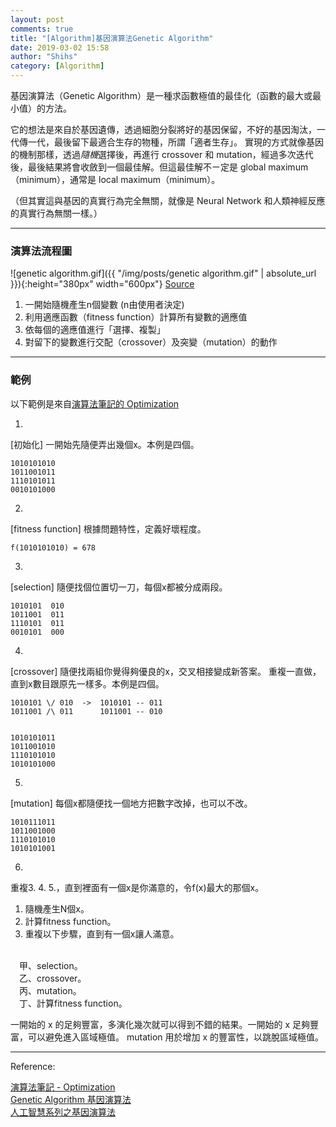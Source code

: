 ```yaml
---
layout: post
comments: true
title: "[Algorithm]基因演算法Genetic Algorithm"
date: 2019-03-02 15:58
author: "Shihs"
category: [Algorithm]
---
```


基因演算法（Genetic Algorithm）是一種求函數極值的最佳化（函數的最大或最小值）的方法。

它的想法是來自於基因遺傳，透過細胞分裂將好的基因保留，不好的基因淘汰，一代傳一代，最後留下最適合生存的物種，所謂「適者生存」。
實現的方式就像基因的機制那樣，透過*隨機*選擇後，再進行 crossover 和 mutation，經過多次迭代後，最後結果將會收斂到一個最佳解。但這最佳解不ㄧ定是 global maximum（minimum），通常是 local maximum（minimum）。

（但其實這與基因的真實行為完全無關，就像是 Neural Network 和人類神經反應的真實行為無關一樣。）

***
### 演算法流程圖
![genetic algorithm.gif]({{ "/img/posts/genetic algorithm.gif" | absolute_url }}){:height="380px" width="600px"}
[Source](https://dotblogs.com.tw/dragon229/2013/01/03/86692)

1. 一開始隨機產生n個變數 (n由使用者決定)
2. 利用適應函數（fitness function）計算所有變數的適應值
3. 依每個的適應值進行「選擇、複製」
4. 對留下的變數進行交配（crossover）及突變（mutation）的動作

***

### 範例 

以下範例是來自[演算法筆記的 Optimization](http://www.csie.ntnu.edu.tw/~u91029/Optimization.html)


1.
[初始化]
一開始先隨便弄出幾個x。本例是四個。

	1010101010
	1011001011
	1110101011
	0010101000

2.
[fitness function]
根據問題特性，定義好壞程度。

	f(1010101010) = 678

3.
[selection]
隨便找個位置切一刀，每個x都被分成兩段。

	1010101  010
	1011001  011
	1110101  011
	0010101  000

4.
[crossover]
隨便找兩組你覺得夠優良的x，交叉相接變成新答案。
重複一直做，直到x數目跟原先一樣多。本例是四個。

	1010101 \/ 010  ->  1010101 -- 011
	1011001 /\ 011      1011001 -- 010 


	1010101011
	1011001010
	1110101010
	1010101000

5.
[mutation]
每個x都隨便找一個地方把數字改掉，也可以不改。

	1010111011
	1011001000
	1110101010
	1010101001

6.
重複3. 4. 5.，直到裡面有一個x是你滿意的，令f(x)最大的那個x。
1. 隨機產生N個x。
2. 計算fitness function。
3. 重複以下步驟，直到有一個x讓人滿意。
<br>
　甲、selection。
<br>
　乙、crossover。
<br>
　丙、mutation。
<br>
　丁、計算fitness function。


一開始的 x 的足夠豐富，多演化幾次就可以得到不錯的結果。一開始的 x 足夠豐富，可以避免進入區域極值。 mutation 用於增加 x 的豐富性，以跳脫區域極值。

***

Reference:

[演算法筆記 - Optimization](http://www.csie.ntnu.edu.tw/~u91029/Optimization.html)
<br>
[Genetic Algorithm 基因演算法](http://littledoa.wixsite.com/pcclab/single-post/2016/02/03/Genetic-Algorithm-基因演算法)
<br>
[人工智慧系列之基因演算法](https://www.youtube.com/watch?v=UE6YkRWBtZk)
